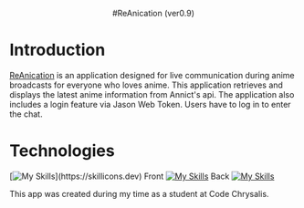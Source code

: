 <p align="center">
  #ReAnication (ver0.9)
</p>

# Introduction
[ReAnication](https://github.com/Ricccck/ReAnication/) is an application designed for live communication during anime broadcasts for everyone who loves anime. This application retrieves and displays the latest anime information from Annict's api. The application also includes a login feature via Jason Web Token. Users have to log in to enter the chat.

# Technologies
[![My Skills](https://skillicons.dev/icons?i=js,)](https://skillicons.dev)
Front
[![My Skills](https://skillicons.dev/icons?i=react)](https://skillicons.dev)
Back
[![My Skills](https://skillicons.dev/icons?i=nodejs,express,postgres)](https://skillicons.dev)


This app was created during my time as a student at Code Chrysalis.

